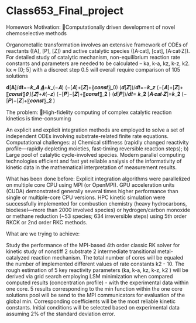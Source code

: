 # Class653_Final_project
Homework 
Motivation: Computationally driven development of novel chemoselective methods

Organometallic transformation involves an extensive framework of ODEs of reactants ([A], [P], [Z]) and active catalytic species ([A·cat], [cat], [A·cat·Z]). For detailed study of catalytic mechanism, non-equilibrium reaction rate constants and parameters are needed to be calculated – ka, k-a, kz, k-z, k2. kx ≈ [0; 5] with a discreet step 0.5 will overall require comparison of 105 solutions

𝐝[𝐀]/𝐝𝐭=−𝒌_𝑨 [𝑨]([𝑷]+[𝑨]+〖𝒄𝒐𝒏𝒔𝒕〗_1 )+𝒌_(−𝑨) (−[𝑨]+[𝒁]+〖𝒄𝒐𝒏𝒔𝒕〗_0)
(𝒅[𝒁])/𝒅𝒕=−𝒌_𝒛 (−[𝑨]+[𝒁]+〖𝒄𝒐𝒏𝒔𝒕〗_𝟎 )[𝒁]+𝒌_(−𝒛) (−[𝑷]−[𝒁]+〖𝒄𝒐𝒏𝒔𝒕〗_𝟐 ) 
(𝒅[𝑷])/𝒅𝒕= 𝒌_𝟐 [𝑨∙𝒄𝒂𝒕∙𝒁]=𝒌_𝟐 (−[𝑷]−[𝒁]+〖𝒄𝒐𝒏𝒔𝒕〗_𝟐 )

The problem: High-fidelity computing of complex catalytic reaction kinetics is time-consuming

An explicit and explicit integration methods are employed to solve a set of independent ODEs involving substrate-related finite rate equations. Computational challenges:
a) Chemical stiffness (rapidly changed reactivity profile—rapidly depleting moieties, fast-timing reversible reaction steps);
b) Large pool of catalytic cycle-involved species.
Modern parallel computing technologies efficient and fast yet reliable analysis of the informativity of kinetic data in the mathematical interpretation of measurement results.

What has been done before:
Explicit integration algorithms were parallelized on multiple core CPU using MPI (or OpenMPI).
GPU acceleration units (CUDA) demonstrated generally several times higher performance than single or multiple-core CPU versions.
HPC kinetic simulation were successfully implemented for combustion chemistry (heavy hydrocarbons, biodiesel—more than 2000 involved species) or hydrogen/carbon monoxide or methane reduction (~53 species; 634 irreversible steps) using 5th order RKCK or 2nd order RKC methods.

What are we trying to achieve:

Study the performance of the MPI-based 4th order classic RK solver for kinetic study of nonstiff 2 substrate 2 intermediate transitional metal-catalyzed reaction mechanism.
The total number of cores will be equaled the number of implemented different values of rate constants k2 - 10.
The rough estimation of 5 key reactivity parameters (ka, k-a, kz, k-z, k2 ) will be derived via grid search employing LSM minimization when compared computed results (concentration profile) - with the experimental data within one core.
5 results corresponding to the min function within the one core solutions pool will be send to the MPI communicators for evaluation of the global min. Corresponding coefficients will be the most reliable kinetic constants. 
Initial conditions will be selected based on experimental data assuming 2% of the standard deviation error.


